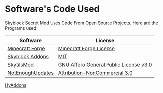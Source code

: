 # Software's Code Used

Skyblock Secret Mod Uses Code From Open Source Projects. Here are the Programs used:

Software | License
------------ | -------------
[Minecraft Forge](https://github.com/MinecraftForge/MinecraftForge/tree/1.8.9) | [Minecraft Forge License](https://github.com/MinecraftForge/MinecraftForge/blob/1.8.9/MinecraftForge-License.txt)
[Skyblock Addons](https://github.com/BiscuitDevelopment/SkyblockAddons/) | [MIT](https://github.com/Nat3z/SkyblockMod/blob/main/Licenses/Skyblock-Addons-MIT.txt)
[SkytilsMod](https://github.com/Skytils/SkytilsMod/) | [GNU Affero General Public License v3.0](https://github.com/Skytils/SkytilsMod/blob/1.x/LICENSE)
[NotEnoughUpdates](https://github.com/Moulberry/NotEnoughUpdates/) | [Attribution-NonCommercial 3.0](https://github.com/Moulberry/NotEnoughUpdates/blob/master/LICENSE)
[HyAddons](https://github.com/HyAddons/HyAddons/)